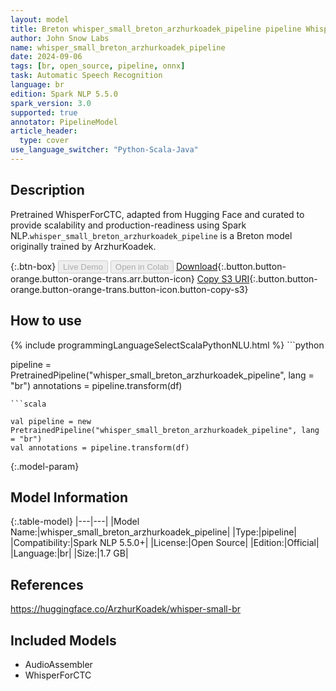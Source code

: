 ```yaml
---
layout: model
title: Breton whisper_small_breton_arzhurkoadek_pipeline pipeline WhisperForCTC from ArzhurKoadek
author: John Snow Labs
name: whisper_small_breton_arzhurkoadek_pipeline
date: 2024-09-06
tags: [br, open_source, pipeline, onnx]
task: Automatic Speech Recognition
language: br
edition: Spark NLP 5.5.0
spark_version: 3.0
supported: true
annotator: PipelineModel
article_header:
  type: cover
use_language_switcher: "Python-Scala-Java"
---
```


## Description

Pretrained WhisperForCTC, adapted from Hugging Face and curated to provide scalability and production-readiness using Spark NLP.`whisper_small_breton_arzhurkoadek_pipeline` is a Breton model originally trained by ArzhurKoadek.

{:.btn-box}
<button class="button button-orange" disabled>Live Demo</button>
<button class="button button-orange" disabled>Open in Colab</button>
[Download](https://s3.amazonaws.com/auxdata.johnsnowlabs.com/public/models/whisper_small_breton_arzhurkoadek_pipeline_br_5.5.0_3.0_1725583248877.zip){:.button.button-orange.button-orange-trans.arr.button-icon}
[Copy S3 URI](s3://auxdata.johnsnowlabs.com/public/models/whisper_small_breton_arzhurkoadek_pipeline_br_5.5.0_3.0_1725583248877.zip){:.button.button-orange.button-orange-trans.button-icon.button-copy-s3}

## How to use



<div class="tabs-box" markdown="1">
{% include programmingLanguageSelectScalaPythonNLU.html %}
```python

pipeline = PretrainedPipeline("whisper_small_breton_arzhurkoadek_pipeline", lang = "br")
annotations =  pipeline.transform(df)   

```
```scala

val pipeline = new PretrainedPipeline("whisper_small_breton_arzhurkoadek_pipeline", lang = "br")
val annotations = pipeline.transform(df)

```
</div>

{:.model-param}
## Model Information

{:.table-model}
|---|---|
|Model Name:|whisper_small_breton_arzhurkoadek_pipeline|
|Type:|pipeline|
|Compatibility:|Spark NLP 5.5.0+|
|License:|Open Source|
|Edition:|Official|
|Language:|br|
|Size:|1.7 GB|

## References

https://huggingface.co/ArzhurKoadek/whisper-small-br

## Included Models

- AudioAssembler
- WhisperForCTC